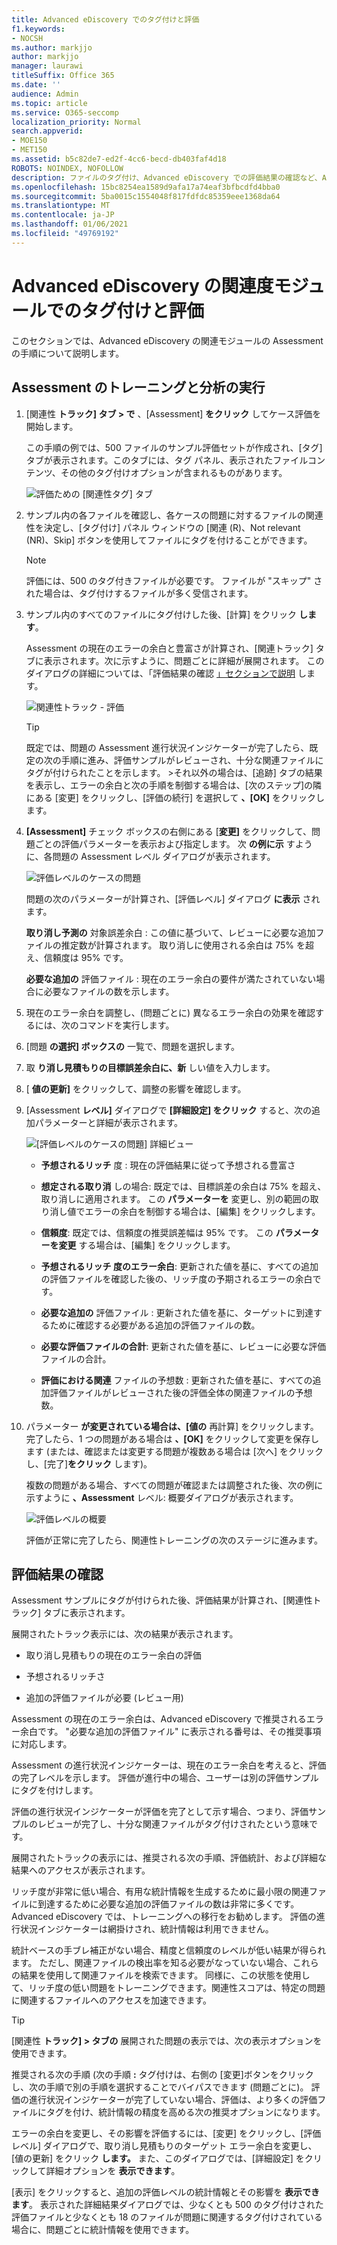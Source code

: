 ```yaml
---
title: Advanced eDiscovery でのタグ付けと評価
f1.keywords:
- NOCSH
ms.author: markjjo
author: markjjo
manager: laurawi
titleSuffix: Office 365
ms.date: ''
audience: Admin
ms.topic: article
ms.service: O365-seccomp
localization_priority: Normal
search.appverid:
- MOE150
- MET150
ms.assetid: b5c82de7-ed2f-4cc6-becd-db403faf4d18
ROBOTS: NOINDEX, NOFOLLOW
description: ファイルのタグ付け、Advanced eDiscovery での評価結果の確認など、Assessment トレーニングを実行する手順を確認します。
ms.openlocfilehash: 15bc8254ea1589d9afa17a74eaf3bfbcdfd4bba0
ms.sourcegitcommit: 5ba0015c1554048f817fdfdc85359eee1368da64
ms.translationtype: MT
ms.contentlocale: ja-JP
ms.lasthandoff: 01/06/2021
ms.locfileid: "49769192"
---
```

# <a name="tagging-and-assessment-in-the-relevance-module-in-advanced-ediscovery"></a>Advanced eDiscovery の関連度モジュールでのタグ付けと評価
  
このセクションでは、Advanced eDiscovery の関連モジュールの Assessment の手順について説明します。
  
## <a name="performing-assessment-training-and-analysis"></a>Assessment のトレーニングと分析の実行

1. [関連性 **トラック] タブ \> で** 、[Assessment] **をクリック** してケース評価を開始します。

    この手順の例では、500 ファイルのサンプル評価セットが作成され、[タグ]タブが表示されます。このタブには、タグ パネル、表示されたファイルコンテンツ、その他のタグ付けオプションが含まれるものがあります。 

    ![評価ための [関連性タグ] タブ](../media/c8acf891-b1cd-4344-816c-eabb8cbbe742.png)
  
2. サンプル内の各ファイルを確認し、各ケースの問題に対するファイルの関連性を決定し、[タグ付け] パネル ウィンドウの [関連 (R)、Not  relevant (NR)、Skip] ボタンを使用してファイルにタグを付けることができます。 

    > [!NOTE]
    >  評価には、500 のタグ付きファイルが必要です。 ファイルが "スキップ" された場合は、タグ付けするファイルが多く受信されます。 
  
3. サンプル内のすべてのファイルにタグ付けした後、[計算] をクリック **します**。

    Assessment の現在のエラーの余白と豊富さが計算され、[関連トラック] タブに表示されます。次に示すように、問題ごとに詳細が展開されます。 このダイアログの詳細については、「評価結果の確認 [」セクションで説明](#reviewing-assessment-results) します。

    ![関連性トラック - 評価](../media/da911ba5-8678-40d6-9ad5-fd0b058355c1.png)
  
    > [!TIP]
    > 既定では、問題の Assessment 進行状況インジケーターが完了したら、既定の次の手順に進み、評価サンプルがレビューされ、十分な関連ファイルにタグが付けられたことを示します。 >それ以外の場合は、[追跡] タブの結果を表示し、エラーの余白と次の手順を制御する場合は、[次のステップ]の隣にある [変更] をクリックし、[評価の続行] を選択して **、[OK]** をクリックします。  
  
4. **[Assessment]** チェック ボックスの右側にある [**変更]** をクリックして、問題ごとの評価パラメーターを表示および指定します。 次 **の例に示** すように、各問題の Assessment レベル ダイアログが表示されます。 

    ![評価レベルのケースの問題](../media/b7113fef-d125-4617-ae1b-c9eb0bf79aec.png)
  
    問題の次のパラメーターが計算され、[評価レベル] ダイアログ **に表示** されます。 

    **取り消し予測の** 対象誤差余白 : この値に基づいて、レビューに必要な追加ファイルの推定数が計算されます。 取り消しに使用される余白は 75% を超え、信頼度は 95% です。

    **必要な追加の** 評価ファイル : 現在のエラー余白の要件が満たされていない場合に必要なファイルの数を示します。 

5. 現在のエラー余白を調整し、(問題ごとに) 異なるエラー余白の効果を確認するには、次のコマンドを実行します。

6. [問題 **の選択] ボックスの** 一覧で、問題を選択します。 

7. 取 **り消し見積もりの目標誤差余白に、新** しい値を入力します。

8. [ **値の更新]** をクリックして、調整の影響を確認します。 

9. [Assessment **レベル]** ダイアログで **[詳細設定] をクリック** すると、次の追加パラメーターと詳細が表示されます。 

    ![[評価レベルのケースの問題] 詳細ビュー](../media/577d7e0e-95df-48c2-9dec-bdeab5e801d8.png)
  
    - **予想されるリッチ** 度 : 現在の評価結果に従って予想される豊富さ

    - **想定される取り消** しの場合: 既定では、目標誤差の余白は 75% を超え、取り消しに適用されます。 この **パラメーターを** 変更し、別の範囲の取り消し値でエラーの余白を制御する場合は、[編集] をクリックします。 

    - **信頼度**: 既定では、信頼度の推奨誤差幅は 95% です。 この **パラメーターを変更** する場合は、[編集] をクリックします。

    - **予想されるリッチ 度のエラー余白**: 更新された値を基に、すべての追加の評価ファイルを確認した後の、リッチ度の予期されるエラーの余白です。

    - **必要な追加の** 評価ファイル : 更新された値を基に、ターゲットに到達するために確認する必要がある追加の評価ファイルの数。

    - **必要な評価ファイルの合計**: 更新された値を基に、レビューに必要な評価ファイルの合計。

    - **評価における関連** ファイルの予想数 : 更新された値を基に、すべての追加評価ファイルがレビューされた後の評価全体の関連ファイルの予想数。

10. パラメーター **が変更されている場合は、[値の** 再計算] をクリックします。 完了したら、1 つの問題がある場合は **、[OK]** をクリックして変更を保存します (または、確認または変更する問題が複数ある場合は [次へ] をクリックし、[完了]**をクリック** します)。 

    複数の問題がある場合、すべての問題が確認または調整された後、次の例に示すように **、Assessment** レベル: 概要ダイアログが表示されます。 

    ![評価レベルの概要](../media/4997b46d-10a5-4abc-b3b2-7b75a370eb9e.png)
  
    評価が正常に完了したら、関連性トレーニングの次のステージに進みます。

## <a name="reviewing-assessment-results"></a>評価結果の確認

Assessment サンプルにタグが付けられた後、評価結果が計算され、[関連性トラック] タブに表示されます。
  
展開されたトラック表示には、次の結果が表示されます。
  
- 取り消し見積もりの現在のエラー余白の評価

- 予想されるリッチさ

- 追加の評価ファイルが必要 (レビュー用)

Assessment の現在のエラー余白は、Advanced eDiscovery で推奨されるエラー余白です。 "必要な追加の評価ファイル" に表示される番号は、その推奨事項に対応します。
  
Assessment の進行状況インジケーターは、現在のエラー余白を考えると、評価の完了レベルを示します。 評価が進行中の場合、ユーザーは別の評価サンプルにタグを付けします。
  
評価の進行状況インジケーターが評価を完了として示す場合、つまり、評価サンプルのレビューが完了し、十分な関連ファイルがタグ付けされたという意味です。 
  
展開されたトラックの表示には、推奨される次の手順、評価統計、および詳細な結果へのアクセスが表示されます。
  
リッチ度が非常に低い場合、有用な統計情報を生成するために最小限の関連ファイルに到達するために必要な追加の評価ファイルの数は非常に多くです。 Advanced eDiscovery では、トレーニングへの移行をお勧めします。 評価の進行状況インジケーターは網掛けされ、統計情報は利用できません。
  
統計ベースの手ブレ補正がない場合、精度と信頼度のレベルが低い結果が得られます。 ただし、関連ファイルの検出率を知る必要がなっていない場合、これらの結果を使用して関連ファイルを検索できます。 同様に、この状態を使用して、リッチ度の低い問題をトレーニングできます。関連性スコアは、特定の問題に関連するファイルへのアクセスを加速できます。
  
> [!TIP]
> [関連性 **トラック] \> タブの** 展開された問題の表示では、次の表示オプションを使用できます。 
> 
> 推奨される次の手順 (次の手順 **:** タグ付けは、右側の [変更]ボタンをクリックし、次の手順で別の手順を選択することでバイパスできます (問題ごとに)。 評価の進行状況インジケーターが完了していない場合、評価は、より多くの評価ファイルにタグを付け、統計情報の精度を高める次の推奨オプションになります。 
> 
> エラーの余白を変更し、その影響を評価するには、[変更] をクリックし、[評価レベル] ダイアログで、取り消し見積もりのターゲット エラー余白を変更し、[値の更新] をクリック **します。**  また、このダイアログでは、[詳細設定] をクリックして詳細オプションを **表示できます**。 
> 
> [表示] をクリックすると、追加の評価レベルの統計情報とその影響を **表示できます**。 表示された詳細結果ダイアログでは、少なくとも 500 のタグ付けされた評価ファイルと少なくとも 18 のファイルが問題に関連するタグ付けされている場合に、問題ごとに統計情報を使用できます。 
